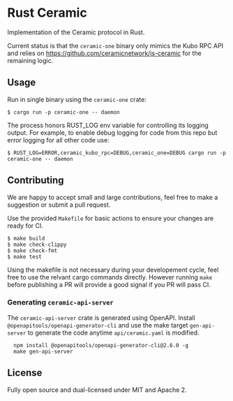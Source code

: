 # Rust Ceramic

Implementation of the Ceramic protocol in Rust.

Current status is that the `ceramic-one` binary only mimics the Kubo RPC API and relies on https://github.com/ceramicnetwork/js-ceramic for the remaining logic.

## Usage

Run in single binary using the `ceramic-one` crate:

    $ cargo run -p ceramic-one -- daemon

The process honors RUST_LOG env variable for controlling its logging output.
For example, to enable debug logging for code from this repo but error logging for all other code use:

    $ RUST_LOG=ERROR,ceramic_kubo_rpc=DEBUG,ceramic_one=DEBUG cargo run -p ceramic-one -- daemon

## Contributing

We are happy to accept small and large contributions, feel free to make a suggestion or submit a pull request.

Use the provided `Makefile` for basic actions to ensure your changes are ready for CI.

    $ make build
    $ make check-clippy
    $ make check-fmt
    $ make test

Using the makefile is not necessary during your developement cycle, feel free to use the relvant cargo commands directly.
However running `make` before publishing a PR will provide a good signal if you PR will pass CI.

### Generating `ceramic-api-server`

The `ceramic-api-server` crate is generated using OpenAPI.
Install `@openapitools/openapi-generator-cli` and use the make target `gen-api-server` to generate the code anytime `api/ceramic.yaml` is modified.

      npm install @openapitools/openapi-generator-cli@2.6.0 -g
      make gen-api-server

## License

Fully open source and dual-licensed under MIT and Apache 2.
